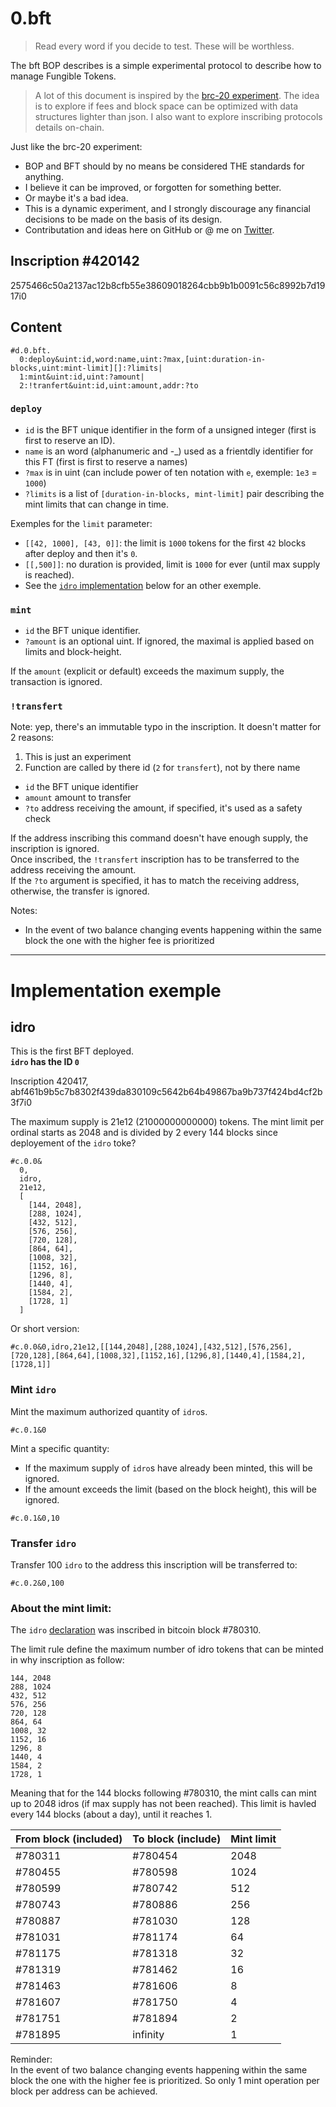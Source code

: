 # 0.bft

> Read every word if you decide to test. These will be worthless.

The bft BOP describes is a simple experimental protocol to describe how to manage Fungible Tokens.

> A lot of this document is inspired by the [brc-20 experiment](https://domo-2.gitbook.io/brc-20-experiment/).
> The idea is to explore if fees and block space can be optimized with data structures lighter than json.
> I also want to explore inscribing protocols details on-chain.

Just like the brc-20 experiment:
  - BOP and BFT should by no means be considered THE standards for anything.
  - I believe it can be improved, or forgotten for something better.
  - Or maybe it's a bad idea.
  - This is a dynamic experiment, and I strongly discourage any financial decisions to be made on the basis of its design.
  - Contributation and ideas here on GitHub or @ me on [Twitter](https://twitter.com/cohars).

## Inscription #420142

2575466c50a2137ac12b8cfb55e38609018264cbb9b1b0091c56c8992b7d1917i0

## Content

```
#d.0.bft.
  0:deploy&uint:id,word:name,uint:?max,[uint:duration-in-blocks,uint:mint-limit][]:?limits|
  1:mint&uint:id,uint:?amount|
  2:!tranfert&uint:id,uint:amount,addr:?to
```

### `deploy`

- `id` is the BFT unique identifier in the form of a unsigned integer (first is first to reserve an ID).
- `name` is an word (alphanumeric and -_) used as a frientdly identifier for this FT (first is first to reserve a names)
- `?max` is in uint (can include power of ten notation with `e`, exemple: `1e3` = `1000`)
- `?limits` is a list of `[duration-in-blocks, mint-limit]` pair describing the mint limits that can change in time.

Exemples for the `limit` parameter: 
- `[[42, 1000], [43, 0]]`: the limit is `1000` tokens for the first `42` blocks after deploy and then it's `0`.
- `[[,500]]`: no duration is provided, limit is `1000` for ever (until max supply is reached).
- See the [`idro` implementation](#idro) below for an other exemple.

### `mint`

- `id` the BFT unique identifier.
- `?amount` is an optional uint. If ignored, the maximal is applied based on limits and block-height.

If the `amount` (explicit or default) exceeds the maximum supply, the transaction is ignored.

### `!transfert`

Note: yep, there's an immutable typo in the inscription. It doesn't matter for 2 reasons:
1. This is just an experiment
1. Function are called by there id (`2` for `transfert`), not by there name

- `id` the BFT unique identifier
- `amount` amount to transfer
- `?to` address receiving the amount, if specified, it's used as a safety check

If the address inscribing this command doesn't have enough supply, the inscription is ignored.  
Once inscribed, the `!transfert` inscription has to be transferred to the address receiving the amount.  
If the `?to` argument is specified, it has to match the receiving address, otherwise, the transfer is ignored.  


Notes:

- In the event of two balance changing events happening within the same block the one with the higher fee is prioritized


---

# Implementation exemple

## idro

This is the first BFT deployed.  
**`idro` has the ID `0`**

Inscription 420417, abf461b9b5c7b8302f439da830109c5642b64b49867ba9b737f424bd4cf2b3f7i0

The maximum supply is 21e12 (21000000000000) tokens. The mint limit per ordinal starts as 2048 and is divided by 2 every 144 blocks since deployement of the `idro` toke? 

```
#c.0.0&
  0,
  idro,
  21e12,
  [
    [144, 2048],
    [288, 1024],
    [432, 512],
    [576, 256],
    [720, 128],
    [864, 64],
    [1008, 32],
    [1152, 16],
    [1296, 8],
    [1440, 4],
    [1584, 2],
    [1728, 1]
  ]
```
 
Or short version: 
```
#c.0.0&0,idro,21e12,[[144,2048],[288,1024],[432,512],[576,256],[720,128],[864,64],[1008,32],[1152,16],[1296,8],[1440,4],[1584,2],[1728,1]]
```

### Mint `idro`

Mint the maximum authorized quantity of `idro`s.
```
#c.0.1&0
```

Mint a specific quantity:
  - If the maximum supply of `idro`s have already been minted, this will be ignored.
  - If the amount exceeds the limit (based on the block height), this will be ignored.
```
#c.0.1&0,10
```

### Transfer `idro` 

Transfer 100 `idro` to the address this inscription will be transferred to:
```
#c.0.2&0,100
```

### About the mint limit:

The `idro` [declaration](https://ordinals.com/inscription/abf461b9b5c7b8302f439da830109c5642b64b49867ba9b737f424bd4cf2b3f7i0) was inscribed in bitcoin block #780310.

The limit rule define the maximum number of idro tokens that can be minted in why inscription as follow:
```
144, 2048
288, 1024
432, 512
576, 256
720, 128
864, 64
1008, 32
1152, 16
1296, 8
1440, 4
1584, 2
1728, 1
```

Meaning that for the 144 blocks following #780310, the mint calls can mint up to 2048 idros (if max supply has not been reached). This limit is havled every 144 blocks (about a day), until it reaches 1.


| From block (included) | To block (include) | Mint limit |
| --- | --- | --- |
| #780311 |	#780454 | 2048 |
| #780455 |	#780598 | 1024 |
| #780599 |	#780742 |  512 |
| #780743 |	#780886 |  256 |
| #780887 |	#781030 |  128 |
| #781031 |	#781174 |   64 |
| #781175 |	#781318 |   32 |
| #781319 |	#781462 |   16 |
| #781463 |	#781606 |    8 |
| #781607 |	#781750 |    4 |
| #781751 |	#781894 |    2 |
| #781895 |	infinity |   1 |

Reminder:  
In the event of two balance changing events happening within the same block the one with the higher fee is prioritized. So only 1 mint operation per block per address can be achieved.
